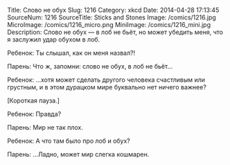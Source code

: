Title: Слово не обух 
Slug: 1216 
Category: xkcd 
Date: 2014-04-28 17:13:45 
SourceNum: 1216 
SourceTitle: Sticks and Stones 
Image: /comics/1216.jpg 
MicroImage: /comics/1216_micro.png 
MiniImage: /comics/1216_mini.jpg 
Description: Слово не обух — в лоб не бьёт, но может убедить меня, что я заслужил удар обухом в лоб. 

Ребенок: Ты слышал, как он меня назвал?!

Парень: Что ж, запомни: слово не обух, в лоб не бьёт...

Ребенок: ...хотя может сделать другого человека счастливым или грустным, и в этом дурацком мире буквально нет ничего важнее?

[Короткая пауза.]

Ребенок: Правда?

Парень: Мир не так плох.

Ребенок: А что там было про лоб и обух?

Парень: ...Ладно, может мир слегка кошмарен.